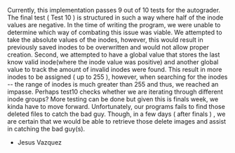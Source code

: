 Currently, this implementation passes 9 out of 10 tests for the autograder. The final test ( Test 10 ) is structured in such a way where half of the inode values are negative. In the time of writing the program, we were unable to determine which way of combating this issue was viable. We attempted to take the absolute values of the inodes, however, this would result in previously saved inodes to be overwritten and would not allow proper creation. Second, we attempted to have a global value that stores the last know valid inode(where the inode value was positive) and another global value to track the amount of invalid inodes were found. This result in more inodes to be assigned ( up to 255 ), however, when searching for the inodes -- the range of inodes is much greater than 255 and thus, we reached an impasse. Perhaps test10 checks whether we are iterating through different inode groups? More testing can be done but given this is finals week, we kinda have to move forward. Unfortunately, our programs fails to find those deleted files to catch the bad guy. Though, in a few days ( after finals ) , we are certain that we would be able to retrieve those delete images and assist in catching the bad guy(s).

- Jesus Vazquez
